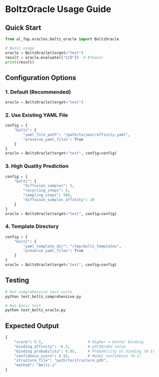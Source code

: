 # BoltzOracle Usage Guide

## Quick Start

```python
from al_fep.oracles.boltz_oracle import BoltzOracle

# Basic usage
oracle = BoltzOracle(target="test")
result = oracle.evaluate(["CCO"])  # Ethanol
print(result)
```

## Configuration Options

### 1. Default (Recommended)
```python
oracle = BoltzOracle(target="test")
```

### 2. Use Existing YAML File
```python
config = {
    "boltz": {
        "yaml_file_path": "/path/to/your/affinity.yaml",
        "preserve_yaml_files": True
    }
}
oracle = BoltzOracle(target="test", config=config)
```

### 3. High Quality Prediction
```python
config = {
    "boltz": {
        "diffusion_samples": 5,
        "recycling_steps": 5,
        "sampling_steps": 500,
        "diffusion_samples_affinity": 10
    }
}
oracle = BoltzOracle(target="test", config=config)
```

### 4. Template Directory
```python
config = {
    "boltz": {
        "yaml_template_dir": "/tmp/boltz_templates",
        "preserve_yaml_files": True
    }
}
oracle = BoltzOracle(target="test", config=config)
```

## Testing

```bash
# Run comprehensive test suite
python test_boltz_comprehensive.py

# Run basic test
python test_boltz_oracle.py
```

## Expected Output

```python
{
    "score": 6.5,                    # Higher = better binding
    "binding_affinity": -6.5,        # pIC50/pKd value
    "binding_probability": 0.85,     # Probability of binding (0-1)
    "confidence_score": 0.92,        # Model confidence (0-1)
    "structure_file": "path/to/structure.pdb",
    "method": "Boltz-2"
}
```

